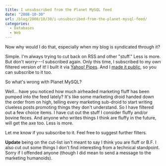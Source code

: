 ```yaml
---
title: I unsubscribed from the Planet MySQL feed
date: "2008-10-30"
url: /blog/2008/10/30/i-unsubscribed-from-the-planet-mysql-feed/
categories:
  - Databases
  - Web
---
```

Now why would I do that, especially when my blog is syndicated through it?

Simple. I'm always trying to cut back on RSS and other "stuff." Less is more. But don't worry---I subscribed again. Only this time, I subscribed to my own filtered version of it! I built it via [Yahoo! Pipes](http://pipes.yahoo.com/). And I [made it public](http://pipes.yahoo.com/xaprb/planetmysql), so you can subscribe to it too.

<!--more-->

So what's wrong with Planet MySQL?

Well... have you noticed how much airheaded marketing fluff has been pumped into the feed lately? It's like some marketing droid handed down the order from on high, telling every marketing sub-droid to start writing clueless posts promoting things they don't understand. So I have filtered out a few choice items. I have cut out the stuff I consider fluffy and/or bovine feces. And anyone who writes things I think are fluffy in the future, will get the axe too. Less is more.

Let me know if you subscribe to it. Feel free to suggest further filters.

**Update** being on the cut-list isn't meant to say I think you are fluff or B.F. I also cut out some things I don't find interesting from a technical standpoint. Sorry if I offended anyone (though I did mean to send a message to the marketing humanoids).


